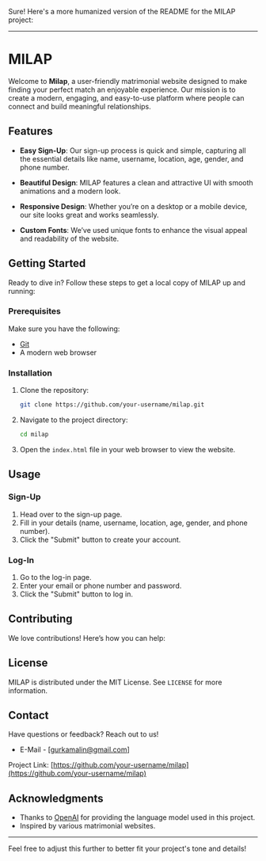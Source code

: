 Sure! Here's a more humanized version of the README for the MILAP project:

--------------------------------------------------------------------------------------------

# MILAP

Welcome to **Milap**, a user-friendly matrimonial website designed to make finding your perfect match an enjoyable experience. Our mission is to create a modern, engaging, and easy-to-use platform where people can connect and build meaningful relationships.

## Features

- **Easy Sign-Up**: Our sign-up process is quick and simple, capturing all the essential details like name, username, location, age, gender, and phone number.
  
- **Beautiful Design**: MILAP features a clean and attractive UI with smooth animations and a modern look.

- **Responsive Design**: Whether you’re on a desktop or a mobile device, our site looks great and works seamlessly.

- **Custom Fonts**: We’ve used unique fonts to enhance the visual appeal and readability of the website.

## Getting Started

Ready to dive in? Follow these steps to get a local copy of MILAP up and running:

### Prerequisites

Make sure you have the following:
- [Git](https://git-scm.com)
- A modern web browser

### Installation

1. Clone the repository:
   ```sh
   git clone https://github.com/your-username/milap.git
   ```
2. Navigate to the project directory:
   ```sh
   cd milap
   ```
3. Open the `index.html` file in your web browser to view the website.

## Usage

### Sign-Up

1. Head over to the sign-up page.
2. Fill in your details (name, username, location, age, gender, and phone number).
3. Click the "Submit" button to create your account.

### Log-In

1. Go to the log-in page.
2. Enter your email or phone number and password.
3. Click the "Submit" button to log in.

## Contributing

We love contributions! Here’s how you can help:


## License

MILAP is distributed under the MIT License. See `LICENSE` for more information.

## Contact

Have questions or feedback? Reach out to us!

- E-Mail - [gurkamalin@gmail.com]

Project Link: [https://github.com/your-username/milap](https://github.com/your-username/milap)

## Acknowledgments

- Thanks to [OpenAI](https://www.openai.com) for providing the language model used in this project.
- Inspired by various matrimonial websites.

---

Feel free to adjust this further to better fit your project's tone and details!
